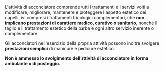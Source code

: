 L'attività di acconciatore comprende tutti i trattamenti e i servizi volti a modificare, migliorare, mantenere e proteggere l'aspetto estetico dei capelli, ivi compresi i trattamenti tricologici complementari, che **non implicano prestazioni di carattere medico, curativo o sanitario**, nonché il taglio e il trattamento estetico della barba e ogni altro servizio inerente o complementare.

Gli acconciatori nell'esercizio della propria attività possono inoltre svolgere **prestazioni semplici** di manicure e pedicure estetico.

**Non è ammesso lo svolgimento dell’attività di acconciatore in forma ambulante o di posteggio.**

